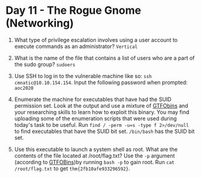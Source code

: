 # Day 11 - The Rogue Gnome (Networking)

1. What type of privilege escalation involves using a user account to execute commands as an administrator? `Vertical`

2. What is the name of the file that contains a list of users who are a part of the sudo group? `sudoers`

3. Use SSH to log in to the vulnerable machine like so: `ssh cmnatic@10.10.154.154`. Input the following password when prompted: `aoc2020`

4. Enumerate the machine for executables that have had the SUID permission set. Look at the output and use a mixture of [GTFObins](https://gtfobins.github.io/) and your researching skills to learn how to exploit this binary. You may find uploading some of the enumeration scripts that were used during today's task to be useful. Run `find / -perm -u=s -type f 2>/dev/null` to find executables that have the SUID bit set. `/bin/bash` has the SUID bit set.

5. Use this executable to launch a system shell as root. What are the contents of the file located at /root/flag.txt? Use the `-p` argument (according to [GTFOBins](https://gtfobins.github.io/gtfobins/bash/))by running `bash -p` to gain root. Run `cat /root/flag.txt` to get `thm{2fb10afe933296592}`.
